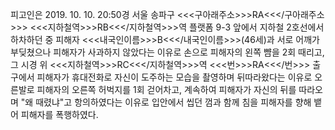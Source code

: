 피고인은 2019. 10. 10. 20:50경 서울 송파구 <<<구아래주소>>>RA<<</구아래주소>>> <<<지하철역>>>RB<<</지하철역>>>역 플랫폼 9-3 앞에서 지하철 2호선에서 하차하던 중 피해자 <<<내국인이름>>>B<<</내국인이름>>>(46세)과 서로 어깨가 부딪쳤으나 피해자가 사과하지 않았다는 이유로 손으로 피해자의 왼쪽 뺨을 2회 때리고, 그 시경 위 <<<지하철역>>>RC<<</지하철역>>>역 <<<번>>>RA<<</번>>> 출구에서 피해자가 휴대전화로 자신이 도주하는 모습을 촬영하며 뒤따라왔다는 이유로 오른발로 피해자의 오른쪽 허벅지를 1회 걷어차고, 계속하여 피해자가 자신의 뒤를 따라오며 "왜 때렸냐"고 항의하였다는 이유로 입안에서 씹던 껌과 함께 침을 피해자를 향해 뱉어 피해자를 폭행하였다.
